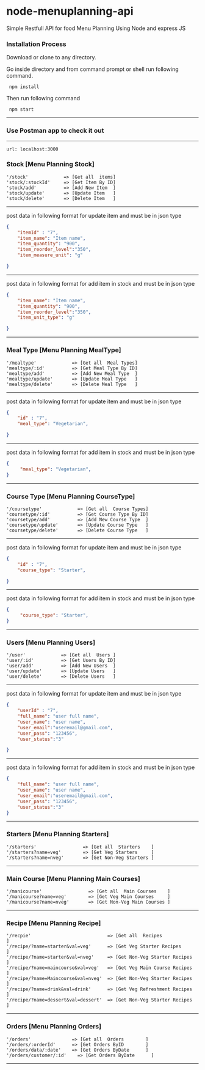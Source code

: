 # node-menuplanning-api

Simple Restfull API for food Menu Planning Using Node and express JS

### Installation Process
 Download or clone to any directory.

 Go inside directory and from command prompt or shell run following command.
```shell
 npm install
 ```

Then run following command
```shell
 npm start
 ``` 
-----------------------------------------     

### Use Postman app to check it out
-----------------------------------------

```
url: localhost:3000
```

### Stock [Menu Planning Stock]
```url
'/stock'             => [Get all  items]
'stock/:stockId'     => [Get Item By ID]
'stock/add'          => [Add New Item  ]
'stock/update'       => [Update Item   ]
'stock/delete'       => [Delete Item   ]
```
-----------------------------------------

post data in following format for update item and must be in json type
```json
{
    "itemId" : "7",
    "item_name": "Item name",
    "item_quantity": "900",
    "item_reorder_level":"350",
    "item_measure_unit": "g"

}
```
-----------------------------------------
post data in following format for add item in stock and must be in json type
```json
{
    "item_name": "Item name",
    "item_quantity": "900",
    "item_reorder_level":"350",
    "item_unit_type": "g"

}
```

-----------------------------------------

### Meal Type [Menu Planning MealType]
```url
'/mealtype'             => [Get all  Meal Types]
'mealtype/:id'          => [Get Meal Type By ID]
'mealtype/add'          => [Add New Meal Type  ]
'mealtype/update'       => [Update Meal Type   ]
'mealtype/delete'       => [Delete Meal Type   ]
```
-----------------------------------------

post data in following format for update item and must be in json type
```json
{
    "id" : "7",
    "meal_type": "Vegetarian",

}
```
-----------------------------------------
post data in following format for add item in stock and must be in json type
```json
{
     "meal_type": "Vegetarian",
}
```
-----------------------------------------

### Course Type [Menu Planning CourseType]
```url
'/coursetype'             => [Get all  Course Types]
'coursetype/:id'          => [Get Course Type By ID]
'coursetype/add'          => [Add New Course Type  ]
'coursetype/update'       => [Update Course Type   ]
'coursetype/delete'       => [Delete Course Type   ]
```
-----------------------------------------

post data in following format for update item and must be in json type
```json
{
    "id" : "7",
    "course_type": "Starter",

}
```
-----------------------------------------
post data in following format for add item in stock and must be in json type
```json
{
     "course_type": "Starter",
}
```
-----------------------------------------
### Users [Menu Planning Users]
```url
'/user'             => [Get all  Users ]
'user/:id'          => [Get Users By ID]
'user/add'          => [Add New Users  ]
'user/update'       => [Update Users   ]
'user/delete'       => [Delete Users   ]
```
-----------------------------------------

post data in following format for update item and must be in json type
```json
{
    "userId" : "7",
    "full_name": "user full name",
    "user_name": "user name",
    "user_email":"useremail@gmail.com",
    "user_pass": "123456",
    "user_status":"3"

}
```
-----------------------------------------
post data in following format for add item in stock and must be in json type
```json
{
    "full_name": "user full name",
    "user_name": "user name",
    "user_email":"useremail@gmail.com",
    "user_pass": "123456",
    "user_status":"3"
}
```

-----------------------------------------
### Starters [Menu Planning Starters]
```url
'/starters'                 => [Get all  Starters    ]
'/starters?name=veg'        => [Get Veg Starters     ]
'/starters?name=nveg'       => [Get Non-Veg Starters ]
```

-----------------------------------------
### Main Course [Menu Planning Main Courses]
```url
'/manicourse'                 => [Get all  Main Courses    ]
'/manicourse?name=veg'        => [Get Veg Main Courses     ]
'/manicourse?name=nveg'       => [Get Non-Veg Main Courses ]
```

-----------------------------------------
### Recipe [Menu Planning Recipe]
```url
'/recpie'                            => [Get all  Recipes                ]
'/recipe/?name=starter&val=veg'      => [Get Veg Starter Recipes         ]
'/recipe/?name=starter&val=nveg'     => [Get Non-Veg Starter Recipes     ]
'/recipe/?name=maincourse&val=veg'   => [Get Veg Main Course Recipes     ]
'/recipe/?name=Maincourse&val=nveg'  => [Get Non-Veg Starter Recipes     ]
'/recipe/?name=drink&val=drink'      => [Get Veg Refreshment Recipes     ]
'/recipe/?name=dessert&val=dessert'  => [Get Non-Veg Starter Recipes     ]
```
-----------------------------------------

### Orders [Menu Planning Orders]
```url
'/orders'               => [Get all  Orders        ]
'/orders/:orderId'      => [Get Orders ByID        ]
'/orders/data/:date'    => [Get Orders ByDate      ]
'/orders/customer/:id'    => [Get Orders ByDate      ]
```
-----------------------------------------




